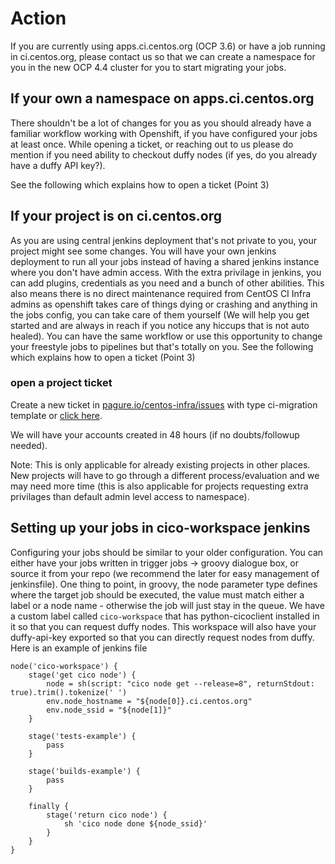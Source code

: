 # Action
If you are currently using apps.ci.centos.org (OCP 3.6) or have a job running in ci.centos.org, please contact us so that we can create a namespace for you in the new OCP 4.4 cluster for you to start migrating your jobs.


## If your own a namespace on apps.ci.centos.org
There shouldn't be a lot of changes for you as you should already have a familiar workflow working with Openshift, if you have configured your jobs at least once. While opening a ticket, or reaching out to us please do mention if you need ability to checkout duffy nodes (if yes, do you already have a duffy API key?).

See the following which explains how to open a ticket (Point 3)


## If your project is on ci.centos.org
As you are using central jenkins deployment that's not private to you, your project might see some changes. You will have your own jenkins deployment to run all your jobs instead of having a shared jenkins instance where you don't have admin access. With the extra privilage in jenkins, you can add plugins, credentials as you need and a bunch of other abilities.
This also means there is no direct maintenance required from CentOS CI Infra admins as openshift takes care of things dying or crashing and anything in the jobs config, you can take care of them yourself (We will help you get started and are always in reach if you notice any hiccups that is not auto healed). You can have the same workflow or use this opportunity to change your freestyle jobs to pipelines but that's totally on you.
See the following which explains how to open a ticket (Point 3)


### open a project ticket

Create a new ticket in [pagure.io/centos-infra/issues](https://pagure.io/centos-infra/issues) with type ci-migration
template or [click here](https://pagure.io/centos-infra/new_issue?template=ci-migration).

We will have your accounts created in 48 hours (if no doubts/followup needed).

Note: This is only applicable for already existing projects in other places. New projects will have to go through a different process/evaluation and we may need more time (this is also applicable for projects requesting extra privilages than default admin level access to namespace).


## Setting up your jobs in cico-workspace jenkins
Configuring your jobs should be similar to your older configuration. You can either have your jobs written in trigger jobs -> groovy dialogue box, or source it from your repo (we recommend the later for easy management of jenkinsfile). One thing to point, in groovy, the node parameter type defines where the target job should be executed, the value must match either a label or a node name - otherwise the job will just stay in the queue.
We have a custom label called `cico-workspace` that has python-cicoclient installed in it so that you can request duffy nodes. This workspace will also have your duffy-api-key exported so that you can directly request nodes from duffy. Here is an example of jenkins file
```
node('cico-workspace') {
    stage('get cico node') {
		node = sh(script: "cico node get --release=8", returnStdout: true).trim().tokenize(' ')
		env.node_hostname = "${node[0]}.ci.centos.org"
		env.node_ssid = "${node[1]}"
	}

    stage('tests-example') {
        pass
    }

    stage('builds-example') {
        pass
    }

    finally {
        stage('return cico node') {
			sh 'cico node done ${node_ssid}'
        }
    }
}
```

